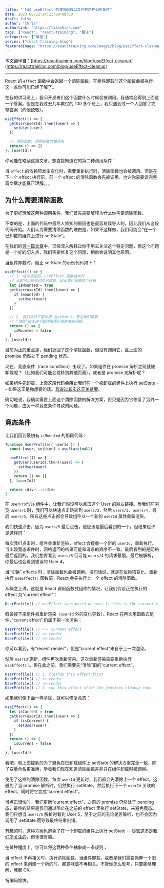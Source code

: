 ```yaml
---
title: "【译】useEffect 的清除函数以及它的两种调用条件"
date: 2023-08-21T14:21:00+08:00
draft: false
author: "Chris"
authorLink: "https://tianzhich.com"
tags: ["React", "react-training", "翻译"]
categories: ["编程"]
series: ["react-training-blog"]
featuredImage: "https://reacttraining.com/images/blog/useEffect-cleanup.jpg"
---
```


本文翻译自：[https://reacttraining.com/blog/useEffect-cleanup](https://reacttraining.com/blog/useEffect-cleanup)

<!--more-->

---

React 的 `effect` 函数中会返回一个清除函数。在组件卸载时这个函数会被执行，这一点你可能已经了解了。

在我的讲习班上，我问开发者们这个函数什么时候会被调用，我通常会得到上面这一个答案。但是在我过去几年教过的 100 多个班上，我只遇到过一个人回答了完整答案（向他致敬）。


```ts
useEffect(() => {
  getUser(userId).then((user) => {
    setUser(user)
  })

  // 清除函数: 组件卸载时被调用
  return () => {}
}, [userId])
```

你可能在略读这篇文章，想直接知道它的第二种调用条件：

当 `effect` 的依赖项发生变化时，需要重新执行时，清除函数也会被调用。但是在下一个 effect 执行前，前一个 effect 的清除函数会先被调用。也许你需要读完整篇文章才能真正理解。。。

## 为什么需要清除函数

为了更好理解这两种调用条件，我们首先需要解释*为什么*你需要清除函数。

不幸的是，上面的代码中最尽人皆知的原因也是最容易误导人的，因此我们从这段代码开始。人们认为需要清除函数的理由是，如果不这样做，我们可能会“在一个已卸载的组件上进行 setState”。

在我们的[另一篇文章](https://reacttraining.com/blog/setting-state-on-unmounted-component)中，已经深入解释过你不用去关注这个特定问题，但这个问题是一个好的切入点，我们需要修复这个问题，稍后会说明其他原因。

当组件卸载时，阻止 setState 的示例代码如下：

```ts
useEffect(() => {
  // 1. 组件渲染后，useEffect 函数被执行
  // 此时可以确保组件已渲染，因此我们设置这个标识
  let isMounted = true
  getUser(userId).then((user) => {
    if (mounted) {
      setUser(user)
    }
  })

  // 2. 我们执行了副作用（getUser），现在我们需要
  // “清除”由于这个副作用而引发的潜在问题。
  return () => {
    isMounted = false
  }
}, [userId])
```

目前为止的重点是，我们返回了这个清除函数，但没有调用它，且上面的 promise 仍然处于 pending 状态。

现在，竟态条件（race condition）出现了。如果组件在 promise 解析之前就被卸载呢？（比如我们可能会跳转到其他页面），或者是 promise 先解析呢？

如果组件先卸载，上面这段代码会阻止我们在一个被卸载的组件上执行 setState -- 如果这正是你想要的话。[我说过其实这无关紧要](https://reacttraining.com/blog/setting-state-on-unmounted-component)。

确切地说，我确实需要上面这个清除函数的解决方案，但只是因为它修复了另外一个问题，由另一种竟态条件导致的问题。

## 竟态条件

让我们回到最初有 `isMounted` 的那段代码：

```ts
function UserProfile({ userId }) {
  const [user, setUser] = useState(null)

  useEffect(() => {
    getUser(userId).then((user) => {
      setUser(user)
    })
    return () => {}
  }, [userId])

  return <div>...</div>
}
```

在 `UserProfile` 组件中，让我们假设可以点击这个 User 的朋友链接。当我们在浏览 `users/1` 时，我们可以快速点击跳转到 `users/2`，然后 `users/3`、`users/4`，最后 `users/5`。所有这些点击都会导致组件以一个新的 `userId` 属性重新渲染。

我们快速点击，因为 `users/5` 最后点击，他应该是最后看到的一个，但结果也许是这样的：

每次我们点击时，组件会重新渲染，effect 会接收一个新的 `userId`，重新执行。当出现竟态条件时，网络返回的结果可能和请求的顺序不一致。最后看到的是网络最后返回的。我们想要看到 `users/5` 但可能 `users/4` 的请求最慢，最后被解析，你最后也会看到错误的 User 4。

当“切换” effects 时，清除函数也会被调用。换句话说，就是在依赖项变化，重新执行 `useEffect()` 函数前，React 会先执行上一个 effect 的清除函数。

从概念上讲，这就是 React 调用函数式组件的情况，让我们假设正在执行的 effect 为“current effect”：

```ts
UserProfile() // useEffect runs based on user 1: this is the current effect
```

假设接下来组件被重新渲染（`userId` 外的变化导致）。React 在再次用函数式组件，”current effect“ 仍属于第一次渲染：

```ts
UserProfile() // <-- current effect
UserProfile() // re-render
UserProfile() // re-render
```

你可以看到，有“recent render”，但是“current effect”来自于上一次渲染。

然后 `userId` 更新，组件再次重新渲染。这次重新渲染需要重新执行 `useEffect()`。但在此之前，我们需要先“清除”旧的“current effect”。

```ts
UserProfile() // 1. cleanup this effect first
UserProfile() // re-render
UserProfile() // re-render
UserProfile() // 2. run this effect after the previous cleanup runs
```

如果我们像下面一样清除，就可以修复竟态：

```ts
useEffect(() => {
  let isCurrent = true
  getUser(userId).then((user) => {
    if (isCurrent) {
      setUser(user)
    }
  })
  return () => {
    isCurrent = false
  }
}, [userId])
```

看吧，和上面提到的为了避免在已卸载组件上 setState 的解决方案完全一致，除了变量命名更准确，毕竟我们现在知道清除函数并非只在组件卸载时被调用。

使用了这样的清除函数，每次 `userId` 更新时，我们都会先清除**上一个** effect，这避免了当 promise 解析时，仍然执行 setState。然后执行下一个 `userId` 关联的 effect，同时将它变成“current effect”。

当点击很快时，我们更新“current effect”，之前的 promise 仍然处于 pending 态，最终的结果是我们通过阻止在之前的 effect 里执行 setState，来避免竟态。我们只想当 `users/5` 解析时看到 User 5，至于之前的无论是否解析，也不会因为调用了 setState 而导致最终结果出错。

有趣的时，这种方案也避免了在一个卸载的组件上执行 setState -- [尽管这不是我们所关注的](https://reacttraining.com/blog/setting-state-on-unmounted-component)，但也很有趣。

在某种程度上，你可以将这两种条件抽象成一条规则：

当 effect 不再相关时，执行清除函数。当组件卸载，或者是我们需要抛弃一个旧的 effect 来创建一个新的时，都意味着不再相关。不管你怎么思考，只要能够理解，我都 OK。

祝编码愉快。
